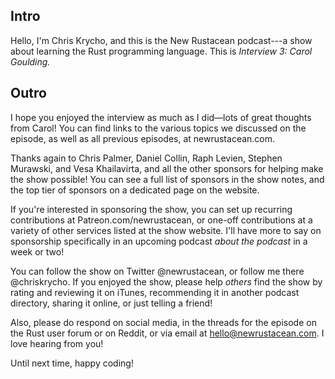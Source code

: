 ## Intro

Hello, I'm Chris Krycho, and this is the New Rustacean podcast---a show about learning the Rust programming language. This is *Interview 3: Carol Goulding.*

## Outro

I hope you enjoyed the interview as much as I did—lots of great thoughts from Carol! You can find links to the various topics we discussed on the episode, as well as all previous episodes, at newrustacean.com.

Thanks again to Chris Palmer, Daniel Collin, Raph Levien, Stephen Murawski, and Vesa Khailavirta, and all the other sponsors for helping make the show possible! You can see a full list of sponsors in the show notes, and the top tier of sponsors on a dedicated page on the website.

If you're interested in sponsoring the show, you can set up recurring contributions at Patreon.com/newrustacean, or one-off contributions at a variety of other services listed at the show website. I'll have more to say on sponsorship specifically in an upcoming podcast *about the podcast* in a week or two!

You can follow the show on Twitter \@newrustacean, or follow me there \@chriskrycho. If you enjoyed the show, please help *others* find the show by rating and reviewing it on iTunes, recommending it in another podcast directory, sharing it online, or just telling a friend!

Also, please do respond on social media, in the threads for the episode on the Rust user forum or on Reddit, or via email at hello@newrustacean.com. I love hearing from you!

Until next time, happy coding!
